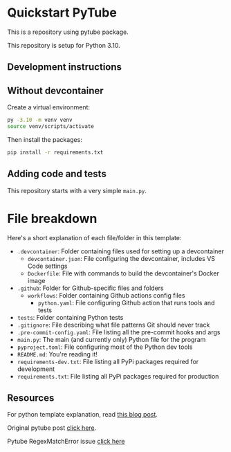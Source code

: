 # Quickstart PyTube

This is a repository using pytube package.

This repository is setup for Python 3.10.

## Development instructions

## Without devcontainer

Create a virtual environment:

``` sh
py -3.10 -m venv venv
source venv/scripts/activate
```

Then install the packages:

```sh
pip install -r requirements.txt
```

## Adding code and tests

This repository starts with a very simple `main.py`.

# File breakdown

Here's a short explanation of each file/folder in this template:

* `.devcontainer`: Folder containing files used for setting up a devcontainer
  * `devcontainer.json`: File configuring the devcontainer, includes VS Code settings
  * `Dockerfile`: File with commands to build the devcontainer's Docker image
* `.github`: Folder for Github-specific files and folders
  * `workflows`: Folder containing Github actions config files
    * `python.yaml`: File configuring Github action that runs tools and tests
* `tests`: Folder containing Python tests
* `.gitignore`: File describing what file patterns Git should never track
* `.pre-commit-config.yaml`: File listing all the pre-commit hooks and args
* `main.py`: The main (and currently only) Python file for the program
* `pyproject.toml`: File configuring most of the Python dev tools
* `README.md`: You're reading it!
* `requirements-dev.txt`: File listing all PyPi packages required for development
* `requirements.txt`: File listing all PyPi packages required for production

## Resources
For python template explanation, read [this blog post](http://blog.pamelafox.org/2022/09/how-i-setup-python-project.html).

Original pytube post [click here](https://www.linkedin.com/feed/update/urn:li:activity:7080976967759474688/).

Pytube RegexMatchError issue [click here](https://github.com/pytube/pytube/issues/1678)
